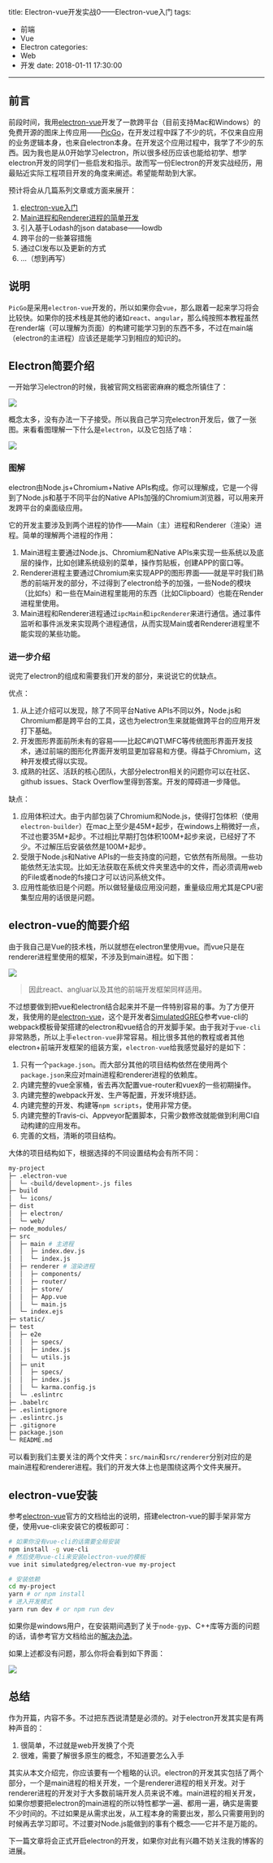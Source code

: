 title: Electron-vue开发实战0——Electron-vue入门
tags: 
  - 前端
  - Vue
  - Electron
categories:
  - Web
  - 开发
date: 2018-01-11 17:30:00
---

## 前言

前段时间，我用[electron-vue](https://github.com/SimulatedGREG/electron-vue)开发了一款跨平台（目前支持Mac和Windows）的免费开源的图床上传应用——[PicGo](https://github.com/Molunerfinn/PicGo)，在开发过程中踩了不少的坑，不仅来自应用的业务逻辑本身，也来自electron本身。在开发这个应用过程中，我学了不少的东西。因为我也是从0开始学习electron，所以很多经历应该也能给初学、想学electron开发的同学们一些启发和指示。故而写一份Electron的开发实战经历，用最贴近实际工程项目开发的角度来阐述。希望能帮助到大家。

预计将会从几篇系列文章或方面来展开：

1. [electron-vue入门](https://molunerfinn.com/electron-vue-1/)
2. [Main进程和Renderer进程的简单开发](https://molunerfinn.com/electron-vue-2/)
3. 引入基于Lodash的json database——lowdb
4. 跨平台的一些兼容措施
5. 通过CI发布以及更新的方式
6. ...（想到再写）

## 说明

`PicGo`是采用`electron-vue`开发的，所以如果你会`vue`，那么跟着一起来学习将会比较快。如果你的技术栈是其他的诸如`react`、`angular`，那么纯按照本教程虽然在render端（可以理解为页面）的构建可能学习到的东西不多，不过在main端（electron的主进程）应该还是能学习到相应的知识的。

<!-- more -->

## Electron简要介绍

一开始学习electron的时候，我被官网文档密密麻麻的概念所镇住了：

![](https://ws1.sinaimg.cn/mw690/8700af19ly1fncsj44xlhj21xy3e8x1g)

概念太多，没有办法一下子接受。所以我自己学习完electron开发后，做了一张图。来看看图理解一下什么是`electron`，以及它包括了啥：

![](https://ws1.sinaimg.cn/large/8700af19ly1fncq342rk8j20cs0d63zd)

### 图解

electron由Node.js+Chromium+Native APIs构成。你可以理解成，它是一个得到了Node.js和基于不同平台的Native APIs加强的Chromium浏览器，可以用来开发跨平台的桌面级应用。

它的开发主要涉及到两个进程的协作——Main（主）进程和Renderer（渲染）进程。简单的理解两个进程的作用：

1. Main进程主要通过Node.js、Chromium和Native APIs来实现一些系统以及底层的操作，比如创建系统级别的菜单，操作剪贴板，创建APP的窗口等。
2. Renderer进程主要通过Chromium来实现APP的图形界面——就是平时我们熟悉的前端开发的部分，不过得到了electron给予的加强，一些Node的模块（比如fs）和一些在Main进程里能用的东西（比如Clipboard）也能在Render进程里使用。
3. Main进程和Renderer进程通过`ipcMain`和`ipcRenderer`来进行通信。通过事件监听和事件派发来实现两个进程通信，从而实现Main或者Renderer进程里不能实现的某些功能。

### 进一步介绍

说完了electron的组成和需要我们开发的部分，来说说它的优缺点。

优点：

1. 从上述介绍可以发现，除了不同平台Native APIs不同以外，Node.js和Chromium都是跨平台的工具，这也为electron生来就能做跨平台的应用开发打下基础。
2. 开发图形界面前所未有的容易——比起C#\QT\MFC等传统图形界面开发技术，通过前端的图形化界面开发明显更加容易和方便。得益于Chromium，这种开发模式得以实现。
3. 成熟的社区、活跃的核心团队，大部分electron相关的问题你可以在社区、github issues、Stack Overflow里得到答案。开发的障碍进一步降低。

缺点：

1. 应用体积过大。由于内部包装了Chromium和Node.js，使得打包体积（使用`electron-builder`）在mac上至少是45M+起步，在windows上稍微好一点，不过也要35M+起步。不过相比早期打包体积100M+起步来说，已经好了不少。不过解压后安装依然是100M+起步。
2. 受限于Node.js和Native APIs的一些支持度的问题，它依然有所局限。一些功能依然无法实现。比如无法获取在系统文件夹里选中的文件，而必须调用web的File或者node的fs接口才可以访问系统文件。
3. 应用性能依旧是个问题。所以做轻量级应用没问题，重量级应用尤其是CPU密集型应用的话很是问题。


## electron-vue的简要介绍

由于我自己是Vue的技术栈，所以就想在electron里使用vue。而vue只是在renderer进程里使用的框架，不涉及到main进程。如下图：

![](https://ws1.sinaimg.cn/large/8700af19ly1fncpxesazgj20dy08kwf1)

> 因此react、angluar以及其他的前端开发框架同样适用。

不过想要做到把vue和electron结合起来并不是一件特别容易的事。为了方便开发，我使用的是[electron-vue](https://github.com/SimulatedGREG/electron-vue)，这个是开发者[SimulatedGREG](https://github.com/SimulatedGREG)参考vue-cli的webpack模板骨架搭建的electron和vue结合的开发脚手架。由于我对于`vue-cli`非常熟悉，所以上手`electron-vue`非常容易。相比很多其他的教程或者其他electron+前端开发框架的组装方案，`electron-vue`给我感觉最好的是如下：

1. 只有一个`package.json`。而大部分其他的项目结构依然在使用两个`package.json`来应对main进程和renderer进程的依赖库。
2. 内建完整的vue全家桶，省去再次配置vue-router和vuex的一些初期操作。
3. 内建完整的webpack开发、生产等配置，开发环境舒适。
4. 内建完整的开发、构建等`npm scripts`，使用非常方便。
5. 内建完整的Travis-ci、Appveyor配置脚本，只需少数修改就能做到利用CI自动构建的应用发布。
6. 完善的文档，清晰的项目结构。

大体的项目结构如下，根据选择的不同设置结构会有所不同：

```bash
my-project
├─ .electron-vue
│  └─ <build/development>.js files
├─ build
│  └─ icons/
├─ dist
│  ├─ electron/
│  └─ web/
├─ node_modules/
├─ src
│  ├─ main # 主进程
│  │  ├─ index.dev.js
│  │  └─ index.js
│  ├─ renderer # 渲染进程
│  │  ├─ components/
│  │  ├─ router/
│  │  ├─ store/
│  │  ├─ App.vue
│  │  └─ main.js
│  └─ index.ejs
├─ static/
├─ test
│  ├─ e2e
│  │  ├─ specs/
│  │  ├─ index.js
│  │  └─ utils.js
│  ├─ unit
│  │  ├─ specs/
│  │  ├─ index.js
│  │  └─ karma.config.js
│  └─ .eslintrc
├─ .babelrc
├─ .eslintignore
├─ .eslintrc.js
├─ .gitignore
├─ package.json
└─ README.md
```

可以看到我们主要关注的两个文件夹：`src/main`和`src/renderer`分别对应的是main进程和renderer进程。我们的开发大体上也是围绕这两个文件夹展开。

## electron-vue安装

参考[electron-vue](https://github.com/SimulatedGREG/electron-vue)官方的文档给出的说明，搭建electron-vue的脚手架非常方便，使用vue-cli来安装它的模板即可：

```bash
# 如果你没有vue-cli的话需要全局安装
npm install -g vue-cli
# 然后使用vue-cli来安装electron-vue的模板
vue init simulatedgreg/electron-vue my-project

# 安装依赖
cd my-project
yarn # or npm install
# 进入开发模式
yarn run dev # or npm run dev
```

如果你是windows用户，在安装期间遇到了关于`node-gyp`、C++库等方面的问题的话，请参考官方文档给出的[解决办法](https://simulatedgreg.gitbooks.io/electron-vue/content/en/getting_started.html#a-note-for-windows-users)。

如果上述都没有问题，那么你将会看到如下界面：

![](https://ws1.sinaimg.cn/large/8700af19ly1fncs5yv0qdj21jk0wi44h)

## 总结

作为开篇，内容不多。不过把东西说清楚是必须的。对于electron开发其实是有两种声音的：

1. 很简单，不过就是web开发换了个壳
2. 很难，需要了解很多原生的概念，不知道要怎么入手

其实从本文介绍完，你应该要有一个粗略的认识。electron的开发其实包括了两个部分，一个是main进程的相关开发，一个是renderer进程的相关开发。对于renderer进程的开发对于大多数前端开发人员来说不难。main进程的相关开发，如果你想要把electron的main进程的所以特性都学一遍、都用一遍，确实是需要不少时间的。不过如果是从需求出发，从工程本身的需要出发，那么只需要用到的时候再去学习即可。不过要对Node.js能做到的事有个概念——它并不是万能的。

下一篇文章将会正式开启electron的开发，如果你对此有兴趣不妨关注我的博客的进展。




















